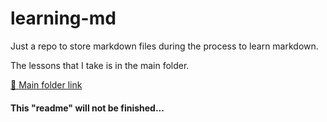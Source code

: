 # learning-md
Just a repo to store markdown files during the process to learn markdown.

The lessons that I take is in the main folder.

[📁 Main folder link](https://github.com/StivenF0/learning-md/tree/main/main)

#### This "readme" will not be finished...